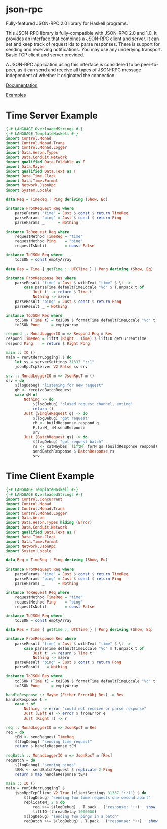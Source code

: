 json-rpc
========

Fully-featured JSON-RPC 2.0 library for Haskell programs.

This JSON-RPC library is fully-compatible with JSON-RPC 2.0 and 1.0. It
provides an interface that combines a JSON-RPC client and server. It can
set and keep track of request ids to parse responses.  There is support
for sending and receiving notifications. You may use any underlying
transport.  Basic TCP client and server provided.

A JSON-RPC application using this interface is considered to be
peer-to-peer, as it can send and receive all types of JSON-RPC message
independent of whether it originated the connection.

[Documentation](http://hackage.haskell.org/package/json-rpc)

[Examples](https://github.com/xenog/json-rpc/tree/master/examples)


Time Server Example
===================

```haskell
{-# LANGUAGE OverloadedStrings #-}
{-# LANGUAGE TemplateHaskell #-}
import Control.Monad
import Control.Monad.Trans
import Control.Monad.Logger
import Data.Aeson.Types
import Data.Conduit.Network
import qualified Data.Foldable as F
import Data.Maybe
import qualified Data.Text as T
import Data.Time.Clock
import Data.Time.Format
import Network.JsonRpc
import System.Locale

data Req = TimeReq | Ping deriving (Show, Eq)

instance FromRequest Req where
    parseParams "time" = Just $ const $ return TimeReq
    parseParams "ping" = Just $ const $ return Ping
    parseParams _      = Nothing

instance ToRequest Req where
    requestMethod TimeReq = "time"
    requestMethod Ping    = "ping"
    requestIsNotif        = const False

instance ToJSON Req where
    toJSON = const emptyArray

data Res = Time { getTime :: UTCTime } | Pong deriving (Show, Eq)

instance FromResponse Res where
    parseResult "time" = Just $ withText "time" $ \t ->
        case parseTime defaultTimeLocale "%c" $ T.unpack t of
            Just t' -> return $ Time t'
            Nothing -> mzero
    parseResult "ping" = Just $ const $ return Pong
    parseResult _ = Nothing

instance ToJSON Res where
    toJSON (Time t) = toJSON $ formatTime defaultTimeLocale "%c" t
    toJSON Pong     = emptyArray

respond :: MonadLoggerIO m => Respond Req m Res
respond TimeReq = liftM (Right . Time) $ liftIO getCurrentTime
respond Ping    = return $ Right Pong

main :: IO ()
main = runStderrLoggingT $ do
    let ss = serverSettings 31337 "::1"
    jsonRpcTcpServer V2 False ss srv

srv :: MonadLoggerIO m => JsonRpcT m ()
srv = do
    $(logDebug) "listening for new request"
    qM <- receiveBatchRequest
    case qM of
        Nothing -> do
            $(logDebug) "closed request channel, exting"
            return ()
        Just (SingleRequest q) -> do
            $(logDebug) "got request"
            rM <- buildResponse respond q
            F.forM_ rM sendResponse
            srv
        Just (BatchRequest qs) -> do
            $(logDebug) "got request batch"
            rs <- catMaybes `liftM` forM qs (buildResponse respond)
            sendBatchResponse $ BatchResponse rs
            srv
```


Time Client Example
===================

```haskell
{-# LANGUAGE TemplateHaskell #-}
{-# LANGUAGE OverloadedStrings #-}
import Control.Concurrent
import Control.Monad
import Control.Monad.Trans
import Control.Monad.Logger
import Data.Aeson
import Data.Aeson.Types hiding (Error)
import Data.Conduit.Network
import qualified Data.Text as T
import Data.Time.Clock
import Data.Time.Format
import Network.JsonRpc
import System.Locale

data Req = TimeReq | Ping deriving (Show, Eq)

instance FromRequest Req where
    parseParams "time" = Just $ const $ return TimeReq
    parseParams "ping" = Just $ const $ return Ping
    parseParams _      = Nothing

instance ToRequest Req where
    requestMethod TimeReq = "time"
    requestMethod Ping    = "ping"
    requestIsNotif        = const False

instance ToJSON Req where
    toJSON = const emptyArray

data Res = Time { getTime :: UTCTime } | Pong deriving (Show, Eq)

instance FromResponse Res where
    parseResult "time" = Just $ withText "time" $ \t ->
        case parseTime defaultTimeLocale "%c" $ T.unpack t of
            Just t' -> return $ Time t'
            Nothing -> mzero
    parseResult "ping" = Just $ const $ return Pong
    parseResult _ = Nothing

instance ToJSON Res where
    toJSON (Time t) = toJSON $ formatTime defaultTimeLocale "%c" t
    toJSON Pong     = emptyArray

handleResponse :: Maybe (Either ErrorObj Res) -> Res
handleResponse t =
    case t of
        Nothing -> error "could not receive or parse response"
        Just (Left e) -> error $ fromError e
        Just (Right r) -> r

req :: MonadLoggerIO m => JsonRpcT m Res
req = do
    tEM <- sendRequest TimeReq
    $(logDebug) "sending time request"
    return $ handleResponse tEM

reqBatch :: MonadLoggerIO m => JsonRpcT m [Res]
reqBatch = do
    $(logDebug) "sending pings"
    tEMs <- sendBatchRequest $ replicate 2 Ping
    return $ map handleResponse tEMs

main :: IO ()
main = runStderrLoggingT $
    jsonRpcTcpClient V2 True (clientSettings 31337 "::1") $ do
        $(logDebug) "sending two time requests one second apart"
        replicateM_ 2 $ do
            req >>= $(logDebug) . T.pack . ("response: "++) . show
            liftIO (threadDelay 1000000)
        $(logDebug) "sending two pings in a batch"
        reqBatch >>= $(logDebug) . T.pack . ("response: "++) . show
```
